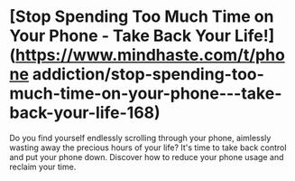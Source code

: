 
# [Stop Spending Too Much Time on Your Phone - Take Back Your Life!](https://www.mindhaste.com/t/phone addiction/stop-spending-too-much-time-on-your-phone---take-back-your-life-168)

Do you find yourself endlessly scrolling through your phone, aimlessly wasting away the precious hours of your life? It's time to take back control and put your phone down. Discover how to reduce your phone usage and reclaim your time.
    